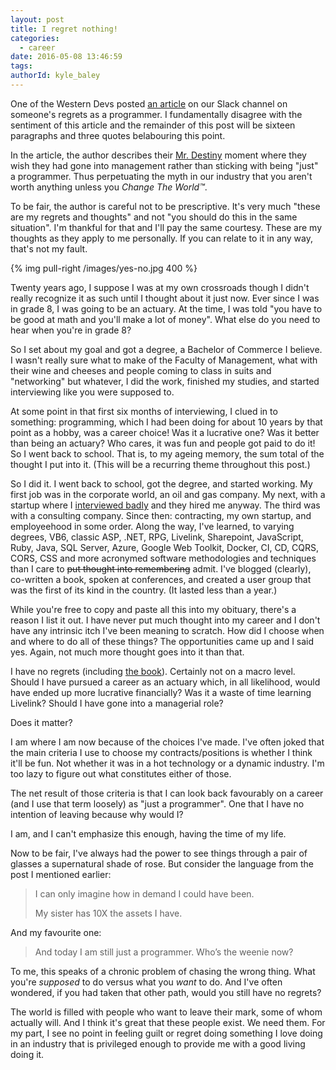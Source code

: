 ```yaml
---
layout: post
title: I regret nothing!
categories:
  - career
date: 2016-05-08 13:46:59
tags:
authorId: kyle_baley
---
```


One of the Western Devs posted [an article](http://thecodist.com/article/my-biggest-regret-as-a-programmer) on our Slack channel on someone's regrets as a programmer. I fundamentally disagree with the sentiment of this article and the remainder of this post will be sixteen paragraphs and three quotes belabouring this point.

<!-- more -->

In the article, the author describes their [Mr. Destiny](http://www.imdb.com/title/tt0100201/) moment where they wish they had gone into management rather than sticking with being "just" a programmer. Thus perpetuating the myth in our industry that you aren't worth anything unless you *Change The World™*.

To be fair, the author is careful not to be prescriptive. It's very much "these are my regrets and thoughts" and not "you should do this in the same situation". I'm thankful for that and I'll pay the same courtesy. These are my thoughts as they apply to me personally. If you can relate to it in any way, that's not my fault.

{% img pull-right /images/yes-no.jpg 400 %}

Twenty years ago, I suppose I was at my own crossroads though I didn't really recognize it as such until I thought about it just now. Ever since I was in grade 8, I was going to be an actuary. At the time, I was told "you have to be good at math and you'll make a lot of money". What else do you need to hear when you're in grade 8?

So I set about my goal and got a degree, a Bachelor of Commerce I believe. I wasn't really sure what to make of the Faculty of Management, what with their wine and cheeses and people coming to class in suits and "networking" but whatever, I did the work, finished my studies, and started interviewing like you were supposed to.

At some point in that first six months of interviewing, I clued in to something: programming, which I had been doing for about 10 years by that point as a hobby, was a career choice! Was it a lucrative one? Was it better than being an actuary? Who cares, it was fun and people got paid to do it! So I went back to school. That is, to my ageing memory, the sum total of the thought I put into it. (This will be a recurring theme throughout this post.)

So I did it. I went back to school, got the degree, and started working. My first job was in the corporate world, an oil and gas company. My next, with a startup where I [interviewed badly](http://kyle.baley.org/2008/01/interview-question-tell-me-about-your-mother) and they hired me anyway. The third was with a consulting company. Since then: contracting, my own startup, and employeehood in some order. Along the way, I've learned, to varying degrees, VB6, classic ASP, .NET, RPG, Livelink, Sharepoint, JavaScript, Ruby, Java, SQL Server, Azure, Google Web Toolkit, Docker, CI, CD, CQRS, CORS, CSS and more acronymed software methodologies and techniques than I care to ~~put thought into remembering~~ admit. I've blogged (clearly), co-written a book, spoken at conferences, and created a user group that was the first of its kind in the country. (It lasted less than a year.)

While you're free to copy and paste all this into my obituary, there's a reason I list it out. I have never put much thought into my career and I don't have any intrinsic itch I've been meaning to scratch. How did I choose when and where to do all of these things? The opportunities came up and I said yes. Again, not much more thought goes into it than that.

I have no regrets (including [the book](http://kyle.baley.org/2011/04/brownfield-application-development-one-year-later)). Certainly not on a macro level. Should I have pursued a career as an actuary which, in all likelihood, would have ended up more lucrative financially? Was it a waste of time learning Livelink? Should I have gone into a managerial role?

Does it matter?

I am where I am now because of the choices I've made. I've often joked that the main criteria I use to choose my contracts/positions is whether I think it'll be fun. Not whether it was in a hot technology or a dynamic industry. I'm too lazy to figure out what constitutes either of those.

The net result of those criteria is that I can look back favourably on a career (and I use that term loosely) as "just a programmer". One that I have no intention of leaving because why would I?

I am, and I can't emphasize this enough, having the time of my life.

Now to be fair, I've always had the power to see things through a pair of glasses a supernatural shade of rose. But consider the language from the post I mentioned earlier:

> I can only imagine how in demand I could have been.
>
> My sister has 10X the assets I have.

And my favourite one:

> And today I am still just a programmer. Who’s the weenie now?

To me, this speaks of a chronic problem of chasing the wrong thing. What you're _supposed_ to do versus what you _want_ to do. And I've often wondered, if you had taken that other path, would you still have no regrets?

The world is filled with people who want to leave their mark, some of whom actually will. And I think it's great that these people exist. We need them. For my part, I see no point in feeling guilt or regret doing something I love doing in an industry that is privileged enough to provide me with a good living doing it.
